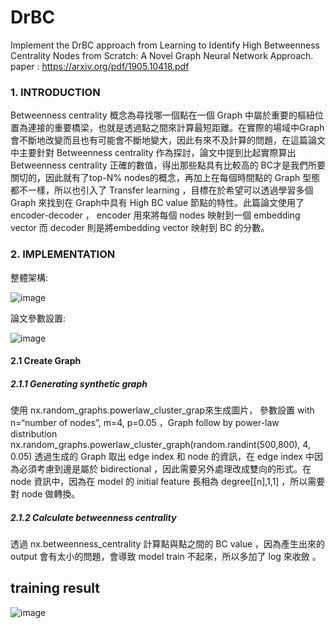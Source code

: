 # DrBC
Implement the DrBC approach from Learning to Identify High Betweenness Centrality Nodes from Scratch: A Novel Graph Neural Network Approach. paper : https://arxiv.org/pdf/1905.10418.pdf

### 1.	INTRODUCTION  
Betweenness centrality 概念為尋找哪一個點在一個 Graph 中屬於重要的樞紐位置為連接的重要橋梁，也就是透過點之間來計算最短距離。在實際的場域中Graph 會不斷地改變而且也有可能會不斷地變大，因此有來不及計算的問題，在這篇論文中主要針對 Betweenness centrality 作為探討，論文中提到比起實際算出 Betweenness centrality 正確的數值，得出那些點具有比較高的 BC才是我們所要關切的，因此就有了top-N% nodes的概念，再加上在每個時間點的 Graph 型態都不一樣，所以也引入了 Transfer learning ，目標在於希望可以透過學習多個 Graph 來找到在 Graph中具有 High BC value 節點的特性。此篇論文使用了 encoder-decoder ， encoder 用來將每個 nodes 映射到一個 embedding vector 而 decoder 則是將embedding vector 映射到 BC 的分數。 

### 2.	IMPLEMENTATION  
整體架構: 

![image](https://user-images.githubusercontent.com/51444652/158140318-bf941edf-d256-4992-aa62-009eff357ddc.png)

論文參數設置:

![image](https://user-images.githubusercontent.com/51444652/158140348-9fb80ca8-3f76-4e3e-9784-6a71f88e6c08.png)


#### 2.1	 Create Graph 

##### 2.1.1 Generating synthetic graph  
使用 nx.random_graphs.powerlaw_cluster_grap來生成圖片， 參數設置 with n=“number of nodes”, m=4, p=0.05 ，Graph follow by power-law distribution nx.random_graphs.powerlaw_cluster_graph(random.randint(500,800), 4, 0.05) 
透過生成的 Graph 取出 edge index 和 node 的資訊，在 edge index 中因為必須考慮到邊是屬於 bidirectional ，因此需要另外處理改成雙向的形式。在 node 資訊中，因為在 model 的 initial feature 長相為 degree[[n],1,1] ，所以需要對 node 做轉換。

##### 2.1.2 Calculate betweenness centrality
透過 nx.betweenness_centrality 計算點與點之間的 BC value ，因為產生出來的 output 會有太小的問題，會導致 model train 不起來，所以多加了 log 來收斂 。


## training result 
![image](https://user-images.githubusercontent.com/51444652/158065393-a22e9e26-da53-458f-af6c-3efad2bee752.png)
